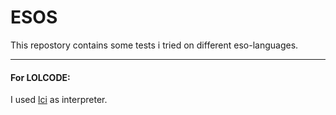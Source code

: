 # ESOS

This repostory contains some tests i tried on different eso-languages. 

---

#### For LOLCODE: 
I used [lci](https://github.com/justinmeza/lci.git) as interpreter.
